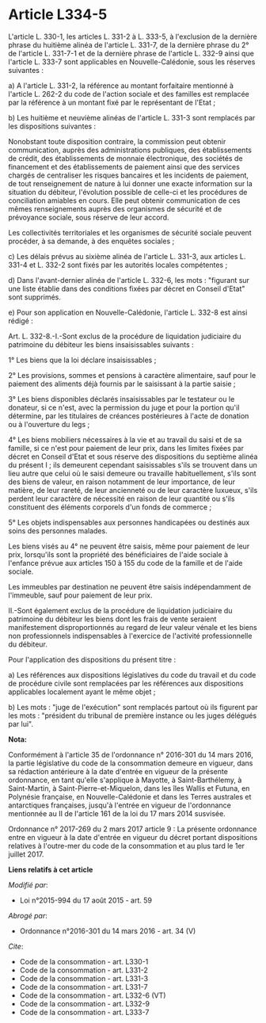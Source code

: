# Article L334-5

L'article L. 330-1, les articles L. 331-2 à L. 333-5, à l'exclusion de la dernière phrase du huitième alinéa de l'article L.
331-7, de la dernière phrase du 2° de l'article L. 331-7-1 et de la dernière phrase de l'article L. 332-9 ainsi que l'article
L. 333-7 sont applicables en Nouvelle-Calédonie, sous les réserves suivantes : 

a) A l'article L. 331-2, la référence au montant forfaitaire mentionné à l'article L. 262-2 du code de l'action sociale et
des familles est remplacée par la référence à un montant fixé par le représentant de l'Etat ; 

b) Les huitième et neuvième alinéas de l'article L. 331-3 sont remplacés par les dispositions suivantes : 

Nonobstant toute disposition contraire, la commission peut obtenir communication, auprès des administrations publiques, des
établissements de crédit, des établissements de monnaie électronique, des sociétés de financement et des établissements de
paiement ainsi que des services chargés de centraliser les risques bancaires et les incidents de paiement, de tout
renseignement de nature à lui donner une exacte information sur la situation du débiteur, l'évolution possible de celle-ci et
les procédures de conciliation amiables en cours. Elle peut obtenir communication de ces mêmes renseignements auprès des
organismes de sécurité et de prévoyance sociale, sous réserve de leur accord. 

Les collectivités territoriales et les organismes de sécurité sociale peuvent procéder, à sa demande, à des enquêtes
sociales ; 

c) Les délais prévus au sixième alinéa de l'article L. 331-3, aux articles L. 331-4 et L. 332-2 sont fixés par les autorités
locales compétentes ; 

d) Dans l'avant-dernier alinéa de l'article L. 332-6, les mots : "figurant sur une liste établie dans des conditions fixées
par décret en Conseil d'Etat" sont supprimés. 

e) Pour son application en Nouvelle-Calédonie, l'article L. 332-8 est ainsi rédigé : 

Art. L. 332-8.-I.-Sont exclus de la procédure de liquidation judiciaire du patrimoine du débiteur les biens insaisissables
suivants : 

1° Les biens que la loi déclare insaisissables ; 

2° Les provisions, sommes et pensions à caractère alimentaire, sauf pour le paiement des aliments déjà fournis par le
saisissant à la partie saisie ; 

3° Les biens disponibles déclarés insaisissables par le testateur ou le donateur, si ce n'est, avec la permission du juge et
pour la portion qu'il détermine, par les titulaires de créances postérieures à l'acte de donation ou à l'ouverture du legs ; 

4° Les biens mobiliers nécessaires à la vie et au travail du saisi et de sa famille, si ce n'est pour paiement de leur prix,
dans les limites fixées par décret en Conseil d'Etat et sous réserve des dispositions du septième alinéa du présent I ; ils
demeurent cependant saisissables s'ils se trouvent dans un lieu autre que celui où le saisi demeure ou travaille
habituellement, s'ils sont des biens de valeur, en raison notamment de leur importance, de leur matière, de leur rareté, de
leur ancienneté ou de leur caractère luxueux, s'ils perdent leur caractère de nécessité en raison de leur quantité ou s'ils
constituent des éléments corporels d'un fonds de commerce ; 

5° Les objets indispensables aux personnes handicapées ou destinés aux soins des personnes malades. 

Les biens visés au 4° ne peuvent être saisis, même pour paiement de leur prix, lorsqu'ils sont la propriété des bénéficiaires
de l'aide sociale à l'enfance prévue aux articles 150 à 155 du code de la famille et de l'aide sociale. 

Les immeubles par destination ne peuvent être saisis indépendamment de l'immeuble, sauf pour paiement de leur prix. 

II.-Sont également exclus de la procédure de liquidation judiciaire du patrimoine du débiteur les biens dont les frais de
vente seraient manifestement disproportionnés au regard de leur valeur vénale et les biens non professionnels indispensables
à l'exercice de l'activité professionnelle du débiteur. 

Pour l'application des dispositions du présent titre : 

a) Les références aux dispositions législatives du code du travail et du code de procédure civile sont remplacées par les
références aux dispositions applicables localement ayant le même objet ; 

b) Les mots : "juge de l'exécution" sont remplacés partout où ils figurent par les mots : "président du tribunal de première
instance ou les juges délégués par lui".

**Nota:**

Conformément à l'article 35 de l'ordonnance n° 2016-301 du 14 mars 2016, la partie législative du code de la consommation
demeure en vigueur, dans sa rédaction antérieure à la date d'entrée en vigueur de la présente ordonnance, en tant qu'elle
s'applique à Mayotte, à Saint-Barthélemy, à Saint-Martin, à Saint-Pierre-et-Miquelon, dans les îles Wallis et Futuna, en
Polynésie française, en Nouvelle-Calédonie et dans les Terres australes et antarctiques françaises, jusqu'à l'entrée en
vigueur de l'ordonnance mentionnée au II de l'article 161 de la loi du 17 mars 2014 susvisée.

Ordonnance n° 2017-269 du 2 mars 2017 article 9 : La présente ordonnance entre en vigueur à la date d'entrée en vigueur du
décret portant dispositions relatives à l'outre-mer du code de la consommation et au plus tard le 1er juillet 2017.

**Liens relatifs à cet article**

_Modifié par_:

  - Loi n°2015-994 du 17 août 2015 - art. 59

_Abrogé par_:

  - Ordonnance n°2016-301 du 14 mars 2016 - art. 34 (V)

_Cite_:

  - Code de la consommation - art. L330-1
  - Code de la consommation - art. L331-2
  - Code de la consommation - art. L331-3
  - Code de la consommation - art. L331-7
  - Code de la consommation - art. L332-6 (VT)
  - Code de la consommation - art. L332-9
  - Code de la consommation - art. L333-7
